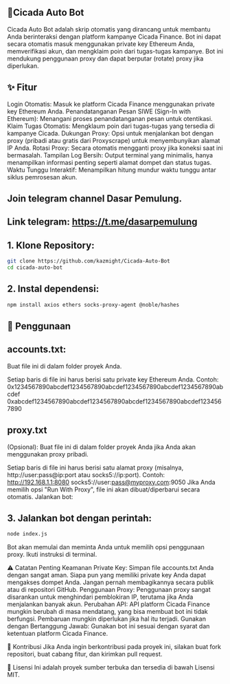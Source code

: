  ## 🌟Cicada Auto Bot

Cicada Auto Bot adalah skrip otomatis yang dirancang untuk membantu Anda berinteraksi dengan platform kampanye Cicada Finance. Bot ini dapat secara otomatis masuk menggunakan private key Ethereum Anda, memverifikasi akun, dan mengklaim poin dari tugas-tugas kampanye. Bot ini mendukung penggunaan proxy dan dapat berputar (rotate) proxy jika diperlukan.

## ✨ Fitur
Login Otomatis: Masuk ke platform Cicada Finance menggunakan private key Ethereum Anda.
Penandatanganan Pesan SIWE (Sign-In with Ethereum): Menangani proses penandatanganan pesan untuk otentikasi.
Klaim Tugas Otomatis: Mengklaum poin dari tugas-tugas yang tersedia di kampanye Cicada.
Dukungan Proxy: Opsi untuk menjalankan bot dengan proxy (pribadi atau gratis dari Proxyscrape) untuk menyembunyikan alamat IP Anda.
Rotasi Proxy: Secara otomatis mengganti proxy jika koneksi saat ini bermasalah.
Tampilan Log Bersih: Output terminal yang minimalis, hanya menampilkan informasi penting seperti alamat dompet dan status tugas.
Waktu Tunggu Interaktif: Menampilkan hitung mundur waktu tunggu antar siklus pemrosesan akun.

## Join telegram channel Dasar Pemulung.
## Link telegram: https://t.me/dasarpemulung

## 1. Klone Repository:
```bash
git clone https://github.com/kazmight/Cicada-Auto-Bot
cd cicada-auto-bot
```

## 2. Instal dependensi:
```bash
npm install axios ethers socks-proxy-agent @noble/hashes
```

## 🚀 Penggunaan

## accounts.txt: 
Buat file ini di dalam folder proyek Anda.

Setiap baris di file ini harus berisi satu private key Ethereum Anda.
Contoh:
0x1234567890abcdef1234567890abcdef1234567890abcdef1234567890abcdef
0xabcdef1234567890abcdef1234567890abcdef1234567890abcdef1234567890


## proxy.txt 
(Opsional): Buat file ini di dalam folder proyek Anda jika Anda akan menggunakan proxy pribadi.

Setiap baris di file ini harus berisi satu alamat proxy (misalnya, http://user:pass@ip:port atau socks5://ip:port).
Contoh:
http://192.168.1.1:8080
socks5://user:pass@myproxy.com:9050
Jika Anda memilih opsi "Run With Proxy", file ini akan dibuat/diperbarui secara otomatis.
Jalankan bot:


## 3. Jalankan bot dengan perintah:
```Bash
node index.js
```
Bot akan memulai dan meminta Anda untuk memilih opsi penggunaan proxy. Ikuti instruksi di terminal.


⚠️ Catatan Penting
Keamanan Private Key: Simpan file accounts.txt Anda dengan sangat aman. Siapa pun yang memiliki private key Anda dapat mengakses dompet Anda. Jangan pernah membagikannya secara publik atau di repositori GitHub.
Penggunaan Proxy: Penggunaan proxy sangat disarankan untuk menghindari pemblokiran IP, terutama jika Anda menjalankan banyak akun.
Perubahan API: API platform Cicada Finance mungkin berubah di masa mendatang, yang bisa membuat bot ini tidak berfungsi. Pembaruan mungkin diperlukan jika hal itu terjadi.
Gunakan dengan Bertanggung Jawab: Gunakan bot ini sesuai dengan syarat dan ketentuan platform Cicada Finance.

🤝 Kontribusi
Jika Anda ingin berkontribusi pada proyek ini, silakan buat fork repositori, buat cabang fitur, dan kirimkan pull request.

📜 Lisensi
Ini adalah proyek sumber terbuka dan tersedia di bawah Lisensi MIT.

